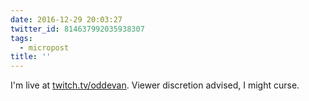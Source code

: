 ```yaml
---
date: 2016-12-29 20:03:27
twitter_id: 814637992035938307
tags:
  - micropost
title: ''
---
```


I'm live at [twitch.tv/oddevan](http://twitch.tv/oddevan). Viewer discretion advised, I might curse.
